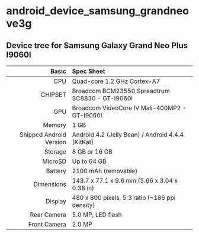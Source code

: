 # android_device_samsung_grandneove3g

## Device tree for Samsung Galaxy Grand Neo Plus I9060I

Basic   | Spec Sheet
-------:|:-------------------------
CPU     | Quad-core 1.2 GHz Cortex-A7
CHIPSET | Broadcom BCM23550 Spreadtrum SC8830 - GT-I9060I
GPU     | Broadcom VideoCore IV Mali-400MP2 - GT-I9060I
Memory  | 1 GB
Shipped Android Version | Android 4.2 (Jelly Bean) / Android 4.4.4 (KitKat)
Storage | 8 GB or 16 GB
MicroSD | Up to 64 GB
Battery | 2100 mAh (removable)
Dimensions | 143.7 x 77.1 x 9.6 mm (5.66 x 3.04 x 0.38 in)
Display | 480 x 800 pixels, 5:3 ratio (~186 ppi density)
Rear Camera  | 5.0 MP, LED flash
Front Camera | 2.0 MP